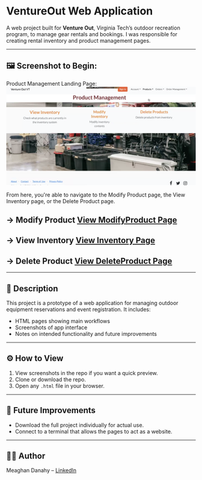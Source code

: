 # VentureOut Web Application

A web project built for **Venture Out**, Virginia Tech’s outdoor recreation program, to manage gear rentals and bookings.
I was responsible for creating rental inventory and product management pages.

---

## 🖼️ Screenshot to Begin:

Product Management Landing Page:  
![Product Management Homepage](Project_ProductMgmt_Homepage.png)

From here, you're able to navigate to the Modify Product page, the View Inventory page, or the Delete Product page.

→ Modify Product [View ModifyProduct Page](Modify_Inventory_Pages.md)
-
→ View Inventory [View Inventory Page](View_Inventory_Pages.md)
-
→ Delete Product [View DeleteProduct Page](Delete_Product_Pages.md)
-

---

## 📝 Description

This project is a prototype of a web application for managing outdoor equipment reservations and event registration. It includes:

- HTML pages showing main workflows
- Screenshots of app interface
- Notes on intended functionality and future improvements

---

## ⚙️ How to View

1. View screenshots in the repo if you want a quick preview.
2. Clone or download the repo.  
3. Open any `.html` file in your browser. 

---

## 🔮 Future Improvements

- Download the full project individually for actual use.
- Connect to a terminal that allows the pages to act as a website.

---

## 👩‍💻 Author

Meaghan Danahy – [LinkedIn](https://www.linkedin.com/in/meaghandanahy/)
